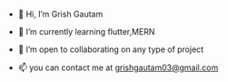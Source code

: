 - 👋 Hi, I’m Grish Gautam

- 🌱 I’m currently learning flutter,MERN
- 💞️ I’m open to collaborating on any type of project
- 📫 you can contact me at grishgautam03@gmail.com

<!---
deadmoont/deadmoont is a ✨ special ✨ repository because its `README.md` (this file) appears on your GitHub profile.
You can click the Preview link to take a look at your changes.
--->
